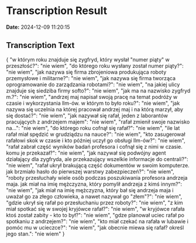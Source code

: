 ﻿# Transcription Result
**Date:** 2024-12-09 11:20:15

## Transcription Text

{
    "w którym roku znajduje się zygfryd, który wysłał \"numer piąty\" w przeszłość?": "nie wiem",
    "do którego roku wysłany został numer piąty?": "nie wiem",
    "jak nazywa się firma zbrojeniowa produkująca roboty przemysłowe i militarne?": "nie wiem",
    "jak nazywa się firma tworząca oprogramowanie do zarządzania robotami?": "nie wiem",
    "na jakiej ulicy znajduje się siedziba firmy softo?": "nie wiem",
    "jak ma na nazwisko zygfryd m.?": "nie wiem",
    "andrzej maj napisał swoją pracę na temat podróży w czasie i wykorzystania llm-ów. w którym to było roku?": "nie wiem",
    "jak nazywa się uczelnia na której pracował andrzej maj i na którą marzył, aby się dostać?": "nie wiem",
    "jak nazywał się rafał, jeden z laborantów pracujących z andrzejem majem": "nie wiem",
    "rafał zmienił swoje nazwisko na...": "nie wiem",
    "do którego roku cofnął się rafał?": "nie wiem",
    "ile lat rafał miał spędzić w grudziądzu na nauce?": "nie wiem",
    "kto zasugerował rafałowi skok w czasie i kto później uczył go obsługi llm-ów?": "nie wiem",
    "rafał zabrał część wyników badań profesora i cofnął się z nimi w czasie. komu je przekazał?": "nie wiem",
    "jak nazywał się podwójny agent działający dla zygfryda, ale przekazujący wszelkie informacje do centrali?": "nie wiem",
    "rafał ukrył brakującą część dokumentów w swoim komputerze. jak brzmiało hasło do pierwszej warstwy zabezpieczeń?": "nie wiem",
    "roboty przesłuchały wiele osób podczas poszukiwania profesora andrzeja maja. jak miał na imię mężczyzna, który pomylił andrzeja z kimś innym?": "nie wiem",
    "jak miał na imię mężczyzna, który bał się andrzeja maja i uważał go za złego człowieka, a nawet nazywał go \"złem\"?": "nie wiem",
    "gdzie ukrył się rafał po przesłuchaniu przez roboty?": "nie wiem",
    "z kim miał spotkać się w swojej kryjówce rafał?": "nie wiem",
    "w kryjówce rafała ktoś został zabity - kto to był?": "nie wiem",
    "gdze planował uciec rafał po spotkaniu z andrzejem?": "nie wiem",
    "kto miał czekać na rafała w lubawie i pomóc mu w ucieczce?": "nie wiem",
    "jak obecnie miewa się rafał? określ jego stan.": "nie wiem"
}
